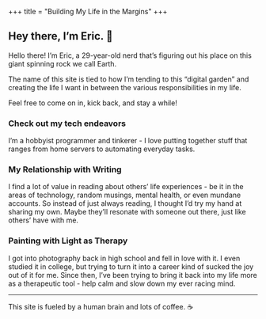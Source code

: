+++
title = "Building My Life in the Margins"
+++

## Hey there, I’m Eric. 👋

Hello there! I’m Eric, a 29-year-old nerd that’s figuring out his place on this giant spinning rock we call Earth.

The name of this site is tied to how I’m tending to this “digital garden” and creating the life I want in between the various responsibilities in my life.

Feel free to come on in, kick back, and stay a while!

### Check out my tech endeavors

I’m a hobbyist programmer and tinkerer - I love putting together stuff that ranges from home servers to automating everyday tasks.

### My Relationship with Writing

I find a lot of value in reading about others’ life experiences - be it in the areas of technology, random musings, mental health, or even mundane accounts. So instead of just always reading, I thought I’d try my hand at sharing my own. Maybe they’ll resonate with someone out there, just like others’ have with me.

### Painting with Light as Therapy

I got into photography back in high school and fell in love with it. I even studied it in college, but trying to turn it into a career kind of sucked the joy out of it for me. Since then, I’ve been trying to bring it back into my life more as a therapeutic tool - help calm and slow down my ever racing mind.

---

This site is fueled by a human brain and lots of coffee. ☕️